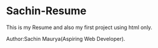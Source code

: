 # Sachin-Resume
This is my Resume and also my first project using html only.
<br />

Author:Sachin Maurya(Aspiring Web Developer).

